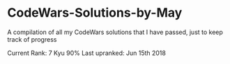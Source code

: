 # CodeWars-Solutions-by-May
A compilation of all my CodeWars solutions that I have passed, just to keep track of progress

Current Rank: 7 Kyu 90%
Last upranked: Jun 15th 2018

